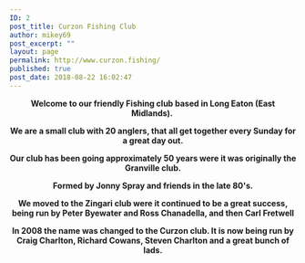 ```yaml
---
ID: 2
post_title: Curzon Fishing Club
author: mikey69
post_excerpt: ""
layout: page
permalink: http://www.curzon.fishing/
published: true
post_date: 2018-08-22 16:02:47
---
```

<p style="text-align: center;"><strong>Welcome to our friendly Fishing club based in Long Eaton (East Midlands).&nbsp;</strong></p>
<p style="text-align: center;"><strong>We are a small club with 20 anglers, that all get together every Sunday for a great day out.</strong></p>
<p style="text-align: center;"><strong>Our club has been going approximately 50 years were it was originally the Granville club. </strong></p>
<p style="text-align: center;"><strong>Formed by Jonny Spray and friends in the late 80's. </strong></p>
<p style="text-align: center;"><strong>We moved to the Zingari club were it continued to be a great success, being run by Peter Byewater and Ross Chanadella, and then Carl Fretwell</strong></p>
<p style="text-align: center;"><strong>In 2008 the name was changed to the Curzon club. It is now being run by Craig Charlton, Richard Cowans, Steven Charlton and a great bunch of lads.</strong></p>
<p>&nbsp;</p>

<!-- wp:image {"id":403} -->
<figure class="wp-block-image"><img src="http://www.curzon.fishing/wp-content/uploads/2018/12/CF-HEADER-2-67x13-FELLASopti-1024x205.jpg" alt="" class="wp-image-403"/></figure>
<!-- /wp:image -->